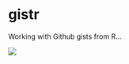 gistr
=======

Working with Github gists from R...

[![](http://ropensci.org/public_images/github_footer.png)](http://ropensci.org)
